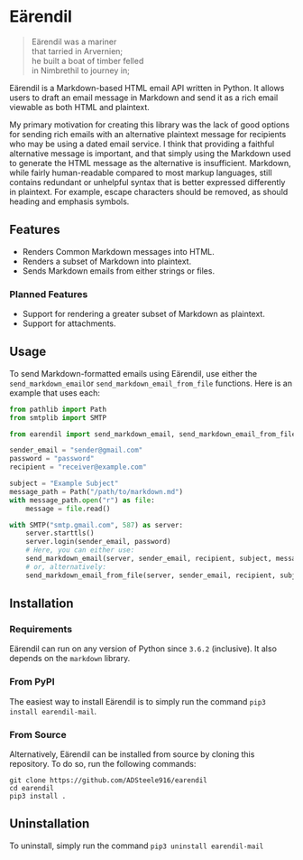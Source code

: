 # Eärendil

> Eärendil was a mariner\
> that tarried in Arvernien;\
> he built a boat of timber felled\
> in Nimbrethil to journey in;

Eärendil is a Markdown-based HTML email API written in Python. It allows users to draft an email message in Markdown 
and send it as a rich email viewable as both HTML and plaintext.

My primary motivation for creating this library was the lack of good options for sending rich emails with an alternative
plaintext message for recipients who may be using a dated email service. I think that providing a faithful 
alternative message is important, and that simply using the Markdown used to generate the HTML message as the 
alternative is insufficient. Markdown, while fairly human-readable compared to most markup languages, still contains 
redundant or unhelpful syntax that is better expressed differently in plaintext. For example, escape characters 
should be removed, as should heading and emphasis symbols.

## Features

* Renders Common Markdown messages into HTML.
* Renders a subset of Markdown into plaintext.
* Sends Markdown emails from either strings or files.

### Planned Features

* Support for rendering a greater subset of Markdown as plaintext.
* Support for attachments.

## Usage

To send Markdown-formatted emails using Eärendil, use either the `send_markdown_email`or `send_markdown_email_from_file`
functions. Here is an example that uses each:

```python
from pathlib import Path
from smtplib import SMTP

from earendil import send_markdown_email, send_markdown_email_from_file

sender_email = "sender@gmail.com"
password = "password"
recipient = "receiver@example.com"

subject = "Example Subject"
message_path = Path("/path/to/markdown.md")
with message_path.open("r") as file:
    message = file.read()

with SMTP("smtp.gmail.com", 587) as server:
    server.starttls()
    server.login(sender_email, password)
    # Here, you can either use:
    send_markdown_email(server, sender_email, recipient, subject, message)
    # or, alternatively:
    send_markdown_email_from_file(server, sender_email, recipient, subject, message_path)
```

## Installation

### Requirements

Eärendil can run on any version of Python since `3.6.2` (inclusive). It also depends on the `markdown` library.

### From PyPI

The easiest way to install Eärendil is to simply run the command `pip3 install earendil-mail`.

### From Source

Alternatively, Eärendil can be installed from source by cloning this repository. To do so, run the following commands:
```commandline
git clone https://github.com/ADSteele916/earendil
cd earendil
pip3 install .
```

## Uninstallation

To uninstall, simply run the command `pip3 uninstall earendil-mail`
